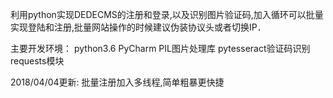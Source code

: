 利用python实现DEDECMS的注册和登录,以及识别图片验证码,加入循环可以批量实现登陆和注册,批量网站操作的时候建议伪装协议头或者切换IP．

主要开发环境：
python3.6
PyCharm
PIL图片处理库
pytesseract验证码识别
requests模块


2018/04/04更新:
批量注册加入多线程,简单粗暴更快捷